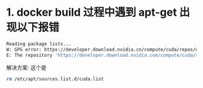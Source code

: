 

# 1. docker build 过程中遇到 apt-get 出现以下报错

```sh
Reading package lists...
W: GPG error: https://developer.download.nvidia.cn/compute/cuda/repos/ubuntu1804/x86_64  Release: The following signatures were invalid: BADSIG F60F4B3D7FA2AF80 cudatools <cudatools@nvidia.com>
E: The repository 'https://developer.download.nvidia.com/compute/cuda/repos/ubuntu1804/x86_64  Release' is not signed.
```

解决方案:
这个是
```sh
rm /etc/apt/sources.list.d/cuda.list
```